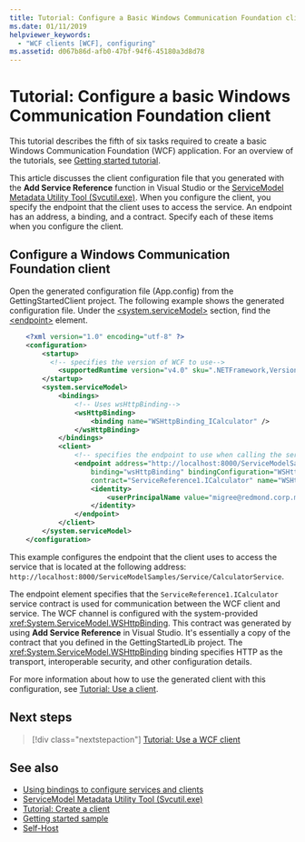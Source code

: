 ```yaml
---
title: Tutorial: Configure a Basic Windows Communication Foundation client
ms.date: 01/11/2019
helpviewer_keywords:
  - "WCF clients [WCF], configuring"
ms.assetid: d067b86d-afb0-47bf-94f6-45180a3d8d78
---
```

# Tutorial: Configure a basic Windows Communication Foundation client

This tutorial describes the fifth of six tasks required to create a basic Windows Communication Foundation (WCF) application. For an overview of the tutorials, see [Getting started tutorial](getting-started-tutorial.md).

This article discusses the client configuration file that you generated with the **Add Service Reference** function in Visual Studio or the [ServiceModel Metadata Utility Tool (Svcutil.exe)](../../../docs/framework/wcf/servicemodel-metadata-utility-tool-svcutil-exe.md). When you configure the client, you specify the endpoint that the client uses to access the service. An endpoint has an address, a binding, and a contract. Specify each of these items when you configure the client.

## Configure a Windows Communication Foundation client

Open the generated configuration file (App.config) from the GettingStartedClient project. The following example shows the generated configuration file. Under the [\<system.serviceModel>](../../../docs/framework/configure-apps/file-schema/wcf/system-servicemodel.md) section, find the [\<endpoint>](https://msdn.microsoft.com/library/13aa23b7-2f08-4add-8dbf-a99f8127c017) element.

```xml
    <?xml version="1.0" encoding="utf-8" ?>
    <configuration>
        <startup>
          <!-- specifies the version of WCF to use-->
            <supportedRuntime version="v4.0" sku=".NETFramework,Version=v4.5,Profile=Client" />
        </startup>
        <system.serviceModel>
            <bindings>
                <!-- Uses wsHttpBinding-->
                <wsHttpBinding>
                    <binding name="WSHttpBinding_ICalculator" />
                </wsHttpBinding>
            </bindings>
            <client>
                <!-- specifies the endpoint to use when calling the service -->
                <endpoint address="http://localhost:8000/ServiceModelSamples/Service/CalculatorService"
                    binding="wsHttpBinding" bindingConfiguration="WSHttpBinding_ICalculator"
                    contract="ServiceReference1.ICalculator" name="WSHttpBinding_ICalculator">
                    <identity>
                        <userPrincipalName value="migree@redmond.corp.microsoft.com" />
                    </identity>
                </endpoint>
            </client>
        </system.serviceModel>
    </configuration>
```

This example configures the endpoint that the client uses to access the service that is located at the following address: `http://localhost:8000/ServiceModelSamples/Service/CalculatorService`.

The endpoint element specifies that the `ServiceReference1.ICalculator` service contract is used for communication between the WCF client and service. The WCF channel is configured with the system-provided <xref:System.ServiceModel.WSHttpBinding>. This contract was generated by using **Add Service Reference** in Visual Studio. It's essentially a copy of the contract that you defined in the GettingStartedLib project. The <xref:System.ServiceModel.WSHttpBinding> binding specifies HTTP as the transport, interoperable security, and other configuration details.

For more information about how to use the generated client with this configuration, see [Tutorial: Use a client](how-to-use-a-wcf-client.md).

## Next steps

> [!div class="nextstepaction"]
> [Tutorial: Use a WCF client](how-to-use-a-wcf-client.md)

## See also

- [Using bindings to configure services and clients](using-bindings-to-configure-services-and-clients.md)
- [ServiceModel Metadata Utility Tool (Svcutil.exe)](servicemodel-metadata-utility-tool-svcutil-exe.md)
- [Tutorial: Create a client](how-to-create-a-wcf-client.md)
- [Getting started sample](samples/getting-started-sample.md)
- [Self-Host](samples/self-host.md)